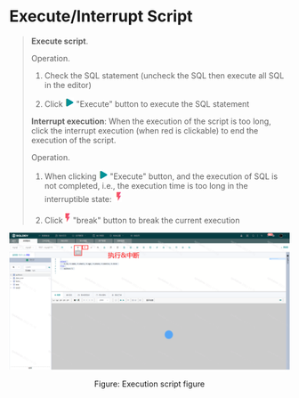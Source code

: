 # Execute/Interrupt Script

> **Execute script**.
>
> Operation.
>
> 1. Check the SQL statement (uncheck the SQL then execute all SQL in the editor)
>
> 2. Click ![](./img/run.png) "Execute" button to execute the SQL statement
>
>
>
> **Interrupt execution**: When the execution of the script is too long, click the interrupt execution (when red is clickable) to end the execution of the script.
>
> Operation.
>
> 1. When clicking ![](./img/run.png) "Execute" button, and the execution of SQL is not completed, i.e., the execution time is too long in the interruptible state: ![](./img/break.png)
>
> 2. Click![](./img/break.png) "break" button to break the current execution

![Execute script](./img/runscript1.png)
<center>Figure: Execution script figure</center>




####
